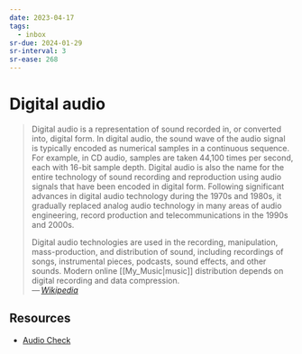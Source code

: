 ```yaml
---
date: 2023-04-17
tags:
  - inbox
sr-due: 2024-01-29
sr-interval: 3
sr-ease: 268
---
```


# Digital audio

> Digital audio is a representation of sound recorded in, or converted into,
> digital form. In digital audio, the sound wave of the audio signal is
> typically encoded as numerical samples in a continuous sequence. For example,
> in CD audio, samples are taken 44,100 times per second, each with 16-bit
> sample depth. Digital audio is also the name for the entire technology of
> sound recording and reproduction using audio signals that have been encoded in
> digital form. Following significant advances in digital audio technology
> during the 1970s and 1980s, it gradually replaced analog audio technology in
> many areas of audio engineering, record production and telecommunications in
> the 1990s and 2000s.
>
> Digital audio technologies are used in the recording, manipulation,
> mass-production, and distribution of sound, including recordings of songs,
> instrumental pieces, podcasts, sound effects, and other sounds. Modern online
> [[My_Music|music]] distribution depends on digital recording and data
> compression.\
> — <cite>[Wikipedia](https://en.wikipedia.org/wiki/Digital_audio)</cite>

## Resources

- [Audio Check](https://www.audiocheck.net/audiofrequencysignalgenerator_sinetone.php)
